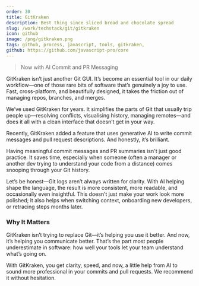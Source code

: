 ```yaml
---
order: 30
title: GitKraken
description: Best thing since sliced bread and chocolate spread
slug: /work/techstack/git/gitkraken
icon: github
image: /png/gitkraken.png
tags: github, process, javascript, tools, gitkraken,
github: https://github.com/javascript-pro/core
---
```


> Now with AI Commit and PR Messaging

GitKraken isn’t just another Git GUI. It’s become an essential tool in our daily workflow—one of those rare bits of software that’s genuinely a joy to use. Fast, cross-platform, and beautifully designed, it takes the friction out of managing repos, branches, and merges.

We’ve used GitKraken for years. It simplifies the parts of Git that usually trip people up—resolving conflicts, visualising history, managing remotes—and does it all with a clean interface that doesn’t get in your way.

Recently, GitKraken added a feature that uses generative AI to write commit messages and pull request descriptions. And honestly, it’s brilliant.

Having meaningful commit messages and PR summaries isn't just good practice. It saves time, especially when someone (often a manager or another dev trying to understand your code from a distance) comes snooping through your Git history.

Let’s be honest—Git logs aren’t always written for clarity. With AI helping shape the language, the result is more consistent, more readable, and occasionally even insightful. This doesn’t just make your work look more polished; it also helps when switching context, onboarding new developers, or retracing steps months later.

### Why It Matters

GitKraken isn’t trying to replace Git—it’s helping you use it better. And now, it’s helping you communicate better. That’s the part most people underestimate in software: how well your tools let your team understand what’s going on.

With GitKraken, you get clarity, speed, and now, a little help from AI to sound more professional in your commits and pull requests. We recommend it without hesitation.